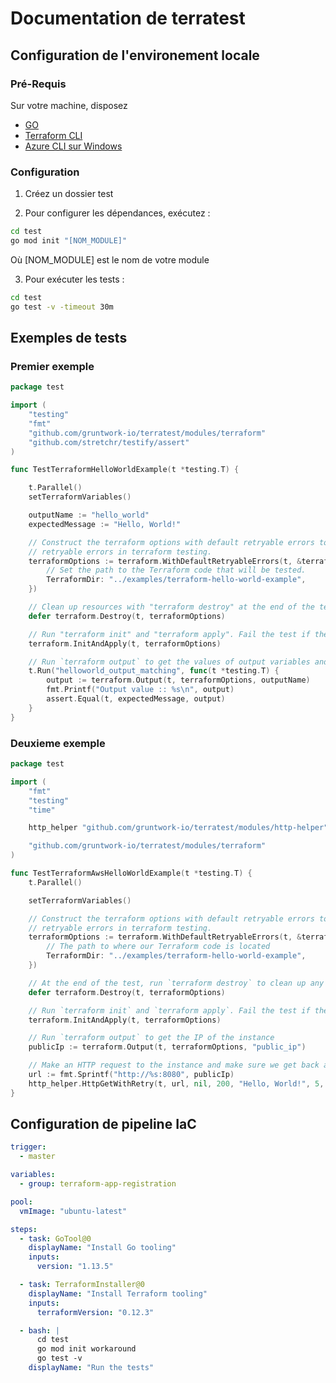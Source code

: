 # Documentation de terratest

## Configuration de l'environement locale

### Pré-Requis

Sur votre machine, disposez

- [GO](https://https://go.dev/)
- [Terraform CLI](https://www.terraform.io/downloads)
- [Azure CLI sur Windows](https://docs.microsoft.com/fr-ca/cli/azure/install-azure-cli-windows?tabs=azure-cli)

### Configuration

1. Créez un dossier test

2. Pour configurer les dépendances, exécutez :

```bash
cd test
go mod init "[NOM_MODULE]"
```

Où [NOM_MODULE] est le nom de votre module

3. Pour exécuter les tests :

```bash
cd test
go test -v -timeout 30m
```

## Exemples de tests

### Premier exemple

```go
package test

import (
	"testing"
    "fmt"
	"github.com/gruntwork-io/terratest/modules/terraform"
	"github.com/stretchr/testify/assert"
)

func TestTerraformHelloWorldExample(t *testing.T) {

    t.Parallel()
    setTerraformVariables()

    outputName := "hello_world"
    expectedMessage := "Hello, World!"

	// Construct the terraform options with default retryable errors to handle the most common
	// retryable errors in terraform testing.
	terraformOptions := terraform.WithDefaultRetryableErrors(t, &terraform.Options{
		// Set the path to the Terraform code that will be tested.
		TerraformDir: "../examples/terraform-hello-world-example",
	})

	// Clean up resources with "terraform destroy" at the end of the test.
	defer terraform.Destroy(t, terraformOptions)

	// Run "terraform init" and "terraform apply". Fail the test if there are any errors.
	terraform.InitAndApply(t, terraformOptions)

	// Run `terraform output` to get the values of output variables and check they have the expected values.
    t.Run("helloworld_output_matching", func(t *testing.T) {
        output := terraform.Output(t, terraformOptions, outputName)
        fmt.Printf("Output value :: %s\n", output)
        assert.Equal(t, expectedMessage, output)
    }
}
```

### Deuxieme exemple

```go
package test

import (
	"fmt"
	"testing"
	"time"

	http_helper "github.com/gruntwork-io/terratest/modules/http-helper"

	"github.com/gruntwork-io/terratest/modules/terraform"
)

func TestTerraformAwsHelloWorldExample(t *testing.T) {
	t.Parallel()

	setTerraformVariables()

	// Construct the terraform options with default retryable errors to handle the most common
	// retryable errors in terraform testing.
	terraformOptions := terraform.WithDefaultRetryableErrors(t, &terraform.Options{
		// The path to where our Terraform code is located
		TerraformDir: "../examples/terraform-hello-world-example",
	})

	// At the end of the test, run `terraform destroy` to clean up any resources that were created.
	defer terraform.Destroy(t, terraformOptions)

	// Run `terraform init` and `terraform apply`. Fail the test if there are any errors.
	terraform.InitAndApply(t, terraformOptions)

	// Run `terraform output` to get the IP of the instance
	publicIp := terraform.Output(t, terraformOptions, "public_ip")

	// Make an HTTP request to the instance and make sure we get back a 200 OK with the body "Hello, World!"
	url := fmt.Sprintf("http://%s:8080", publicIp)
	http_helper.HttpGetWithRetry(t, url, nil, 200, "Hello, World!", 5, 5*time.Second)
}
```

## Configuration de pipeline IaC

```yaml
trigger:
  - master

variables:
  - group: terraform-app-registration

pool:
  vmImage: "ubuntu-latest"

steps:
  - task: GoTool@0
    displayName: "Install Go tooling"
    inputs:
      version: "1.13.5"

  - task: TerraformInstaller@0
    displayName: "Install Terraform tooling"
    inputs:
      terraformVersion: "0.12.3"

  - bash: |
      cd test
      go mod init workaround
      go test -v
    displayName: "Run the tests"
```
